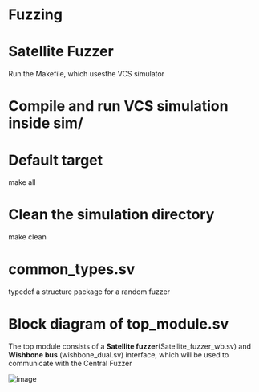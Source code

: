 # Fuzzing

# Satellite Fuzzer

Run the Makefile, which usesthe  VCS simulator

# Compile and run VCS simulation inside sim/
# Default target

make all

# Clean the simulation directory
make clean

# common_types.sv
typedef a structure package for a random fuzzer

# Block diagram of top_module.sv
The top module consists of a **Satellite fuzzer**(Satellite_fuzzer_wb.sv) and **Wishbone bus** (wishbone_dual.sv) interface, which will be used to communicate with  the Central Fuzzer

![image](https://github.com/user-attachments/assets/d50569b4-c65c-47c7-87ff-825a850f2e88)
